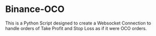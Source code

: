 # Binance-OCO
This is a Python Script designed to create a Websocket Connection to handle orders of Take Profit and Stop Loss as if it were OCO orders.
